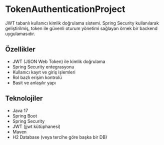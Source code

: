 # TokenAuthenticationProject

JWT tabanlı kullanıcı kimlik doğrulama sistemi. Spring Security kullanılarak geliştirilmiş, token ile güvenli oturum yönetimi sağlayan örnek bir backend uygulamasıdır.

## Özellikler
- JWT (JSON Web Token) ile kimlik doğrulama
- Spring Security entegrasyonu
- Kullanıcı kayıt ve giriş işlemleri
- Rol bazlı erişim kontrolü
- Basit ve anlaşılır yapı

## Teknolojiler
- Java 17
- Spring Boot
- Spring Security
- JWT (jjwt kütüphanesi)
- Maven
- H2 Database (veya tercihe göre başka bir DB)